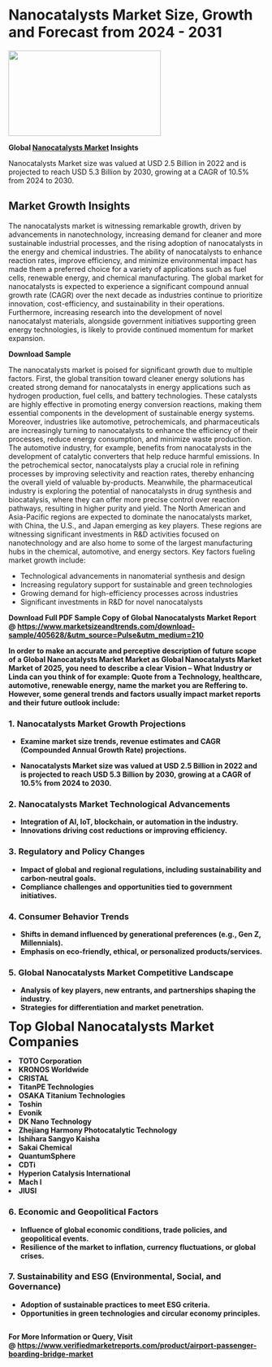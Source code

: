 <H1>Nanocatalysts Market Size, Growth and Forecast from 2024 - 2031</H1><img class="aligncenter size-medium wp-image-584254" src="https://thirdeyenews.in/wp-content/uploads/2024/09/Global-Market-Research-300x168.jpeg" alt="" width="300" height="168" /><p><strong>Global&nbsp;<a href="https://www.marketsizeandtrends.com/download-sample/405628/&amp;utm_source=Pulse&amp;utm_medium=210">Nanocatalysts Market</a> Insights</strong></p><p>Nanocatalysts Market size was valued at USD 2.5 Billion in 2022 and is projected to reach USD 5.3 Billion by 2030, growing at a CAGR of 10.5% from 2024 to 2030.</p><p><h2>Market Growth Insights</h2> <p>The nanocatalysts market is witnessing remarkable growth, driven by advancements in nanotechnology, increasing demand for cleaner and more sustainable industrial processes, and the rising adoption of nanocatalysts in the energy and chemical industries. The ability of nanocatalysts to enhance reaction rates, improve efficiency, and minimize environmental impact has made them a preferred choice for a variety of applications such as fuel cells, renewable energy, and chemical manufacturing. The global market for nanocatalysts is expected to experience a significant compound annual growth rate (CAGR) over the next decade as industries continue to prioritize innovation, cost-efficiency, and sustainability in their operations. Furthermore, increasing research into the development of novel nanocatalyst materials, alongside government initiatives supporting green energy technologies, is likely to provide continued momentum for market expansion.</p> <p><strong>Download Sample</strong></p> <p>The nanocatalysts market is poised for significant growth due to multiple factors. First, the global transition toward cleaner energy solutions has created strong demand for nanocatalysts in energy applications such as hydrogen production, fuel cells, and battery technologies. These catalysts are highly effective in promoting energy conversion reactions, making them essential components in the development of sustainable energy systems. Moreover, industries like automotive, petrochemicals, and pharmaceuticals are increasingly turning to nanocatalysts to enhance the efficiency of their processes, reduce energy consumption, and minimize waste production. The automotive industry, for example, benefits from nanocatalysts in the development of catalytic converters that help reduce harmful emissions. In the petrochemical sector, nanocatalysts play a crucial role in refining processes by improving selectivity and reaction rates, thereby enhancing the overall yield of valuable by-products. Meanwhile, the pharmaceutical industry is exploring the potential of nanocatalysts in drug synthesis and biocatalysis, where they can offer more precise control over reaction pathways, resulting in higher purity and yield. The North American and Asia-Pacific regions are expected to dominate the nanocatalysts market, with China, the U.S., and Japan emerging as key players. These regions are witnessing significant investments in R&D activities focused on nanotechnology and are also home to some of the largest manufacturing hubs in the chemical, automotive, and energy sectors. Key factors fueling market growth include: <ul> <li>Technological advancements in nanomaterial synthesis and design</li> <li>Increasing regulatory support for sustainable and green technologies</li> <li>Growing demand for high-efficiency processes across industries</li> <li>Significant investments in R&D for novel nanocatalysts</li> </ul> <p><strong></p><p><span class=""><strong>Download Full PDF Sample Copy of Global Nanocatalysts Market Report</strong> @ <a href="https://www.marketsizeandtrends.com/download-sample/405628/&amp;utm_source=Pulse&amp;utm_medium=210" target="_blank">https://www.marketsizeandtrends.com/download-sample/405628/&amp;utm_source=Pulse&amp;utm_medium=210</a></span></p><p>In order to make an accurate and perceptive description of future scope of a Global&nbsp;Nanocatalysts Market Market as Global&nbsp;Nanocatalysts Market Market of 2025, you need to describe a clear Vision &ndash; What Industry or Linda can you think of for example: Quote from a Technology, healthcare, automotive, renewable energy, name the market you are Reffering to. However, some general trends and factors usually impact market reports and their future outlook include:</p><h3>1.&nbsp;<strong>Nanocatalysts Market Growth Projections</strong></h3><ul><li>Examine market size trends, revenue estimates and CAGR (Compounded Annual Growth Rate) projections.</li><li><p>Nanocatalysts Market size was valued at USD 2.5 Billion in 2022 and is projected to reach USD 5.3 Billion by 2030, growing at a CAGR of 10.5% from 2024 to 2030.</p></li></ul><h3>2.&nbsp;<strong>Nanocatalysts Market Technological Advancements</strong></h3><ul><li>Integration of AI, IoT, blockchain, or automation in the industry.</li><li>Innovations driving cost reductions or improving efficiency.</li></ul><h3>3.&nbsp;<strong>Regulatory and Policy Changes</strong></h3><ul><li>Impact of global and regional regulations, including sustainability and carbon-neutral goals.</li><li>Compliance challenges and opportunities tied to government initiatives.</li></ul><h3>4.&nbsp;<strong>Consumer Behavior Trends</strong></h3><ul><li>Shifts in demand influenced by generational preferences (e.g., Gen Z, Millennials).</li><li>Emphasis on eco-friendly, ethical, or personalized products/services.</li></ul><h3>5.&nbsp;<strong>Global Nanocatalysts Market Competitive Landscape</strong></h3><ul><li>Analysis of key players, new entrants, and partnerships shaping the industry.</li><li>Strategies for differentiation and market penetration.</li></ul><p data-pm-slice="1 1 []"><span style="color: inherit; font-family: inherit; font-size: 25px;">Top Global Nanocatalysts Market Companies</span></p><div class="" data-test-id=""><p><li>TOTO Corporation</li><li> KRONOS Worldwide</li><li> CRISTAL</li><li> TitanPE Technologies</li><li> OSAKA Titanium Technologies</li><li> Toshin</li><li> Evonik</li><li> DK Nano Technology</li><li> Zhejiang Harmony Photocatalytic Technology</li><li> Ishihara Sangyo Kaisha</li><li> Sakai Chemical</li><li> QuantumSphere</li><li> CDTi</li><li> Hyperion Catalysis International</li><li> Mach I</li><li> JIUSI</li></p></div><h3>6.&nbsp;<strong>Economic and Geopolitical Factors</strong></h3><ul><li>Influence of global economic conditions, trade policies, and geopolitical events.</li><li>Resilience of the market to inflation, currency fluctuations, or global crises.</li></ul><h3>7.&nbsp;<strong>Sustainability and ESG (Environmental, Social, and Governance)</strong></h3><ul><li>Adoption of sustainable practices to meet ESG criteria.</li><li>Opportunities in green technologies and circular economy principles.</li></ul><h2><strong style="font-size: 14px;">For More Information or Query, Visit @&nbsp;</strong><a style="background-color: #ffffff; font-size: 14px;" href="https://www.marketsizeandtrends.com/report/nanocatalysts-market/" target="_blank">https://www.verifiedmarketreports.com/product/airport-passenger-boarding-bridge-market</a></h2>
